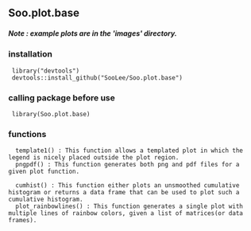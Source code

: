 ## Soo.plot.base


##### Note : example plots are in the 'images' directory.

### installation
     library("devtools")
     devtools::install_github("SooLee/Soo.plot.base")
     
### calling package before use
     library(Soo.plot.base)

### functions
      template1() : This function allows a templated plot in which the legend is nicely placed outside the plot region.
      pngpdf() : This function generates both png and pdf files for a given plot function.
      
      cumhist() : This function either plots an unsmoothed cumulative histogram or returns a data frame that can be used to plot such a cumulative histogram.
      plot_rainbowlines() : This function generates a single plot with multiple lines of rainbow colors, given a list of matrices(or data frames).
      


